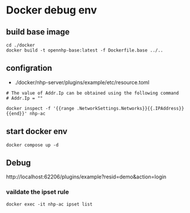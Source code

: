 # Docker debug env

## build base image

```shell
cd ./docker
docker build -t opennhp-base:latest -f Dockerfile.base ../..
```

## configration

- ./docker/nhp-server/plugins/example/etc/resource.toml 
```
# The value of Addr.Ip can be obtained using the following command
# Addr.Ip = ""

docker inspect -f '{{range .NetworkSettings.Networks}}{{.IPAddress}}{{end}}' nhp-ac

```

## start docker env
```shell
docker compose up -d
```

## Debug
http://localhost:62206/plugins/example?resid=demo&action=login


### vaildate the ipset rule
```
docker exec -it nhp-ac ipset list
```
